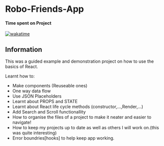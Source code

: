 # Robo-Friends-App

<!-- Link for badge of repostitory -->

#### Time spent on Project

[![wakatime](https://wakatime.com/badge/github/Cameron-Bartholome/robo-friends.svg)](https://wakatime.com/badge/github/Cameron-Bartholome/robo-friends)

<!-- ---------------------------------------------------------------- -->

## Information

This was a guided example and demonstration project on how to use the basics of React.

Learnt how to:

- Make components (Reuseable ones)
- One way data flow
- Use JSON Placeholders
- Learnt about PROPS and STATE
- Learnt about React life cycle methods (constructor,...,Render,...)
- Add Search and Scroll functionallity
- How to organise the files of a project to make it neater and easier to navigate!
- How to keep my projects up to date as well as others I will work on.(this was quite interesting)
- Error boundries[hooks] to help keep app working.

<!-- ---------------------------------------------------------------- -->
